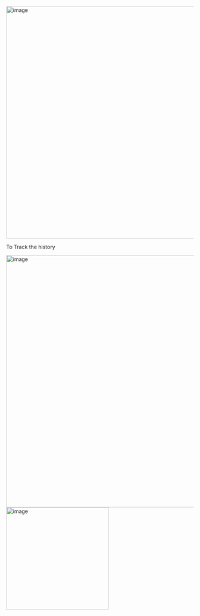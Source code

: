 
<img width="624" alt="image" src="https://github.com/user-attachments/assets/b0b94ce1-5621-474c-b927-ac3db0c18c67" />

To Track the history


<img width="677" alt="image" src="https://github.com/user-attachments/assets/8d799414-5b97-44d1-99d6-9c997bbbebab" />

<img width="275" alt="image" src="https://github.com/user-attachments/assets/ee4d636f-d660-4d79-bdf4-d4c47b806be2" />



